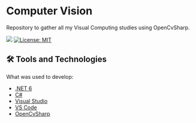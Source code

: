 # Computer Vision

Repository to gather all my Visual Computing studies using OpenCvSharp.

![](https://img.shields.io/badge/.NET-blueviolet?style=flat-square&logo=csharp)
[![License: MIT](https://img.shields.io/badge/License-MIT-yellow.svg)](https://opensource.org/licenses/MIT)

## 🛠️ Tools and Technologies

What was used to develop:

- [.NET 6](https://dotnet.microsoft.com/download/dotnet/6.0)
- [C#](https://docs.microsoft.com/en-US/dotnet/csharp/)
- [Visual Studio](https://visualstudio.microsoft.com/pt-br/vs/community/)
- [VS Code](https://code.visualstudio.com/)
- [OpenCvSharp](https://github.com/shimat/opencvsharp)
